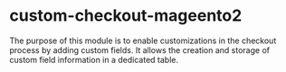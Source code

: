 # custom-checkout-mageento2
The purpose of this module is to enable customizations in the checkout process by adding custom fields. It allows the creation and storage of custom field information in a dedicated table.
